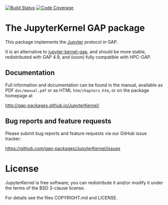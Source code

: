 [![Build Status](https://travis-ci.org/gap-packages/JupyterKernel.svg?branch=master)](https://travis-ci.org/gap-packages/JupyterKernel)
[![Code Coverage](https://codecov.io/github/gap-packages/JupyterKernel/coverage.svg?branch=master&token=)](https://codecov.io/gh/gap-packages/JupyterKernel)
# The JupyterKernel GAP package 

This package implements the [Jupyter](https://www.jupyter.org) protocol in GAP.

It is an alternative
to [jupyter-kernel-gap](https://github.com/jupyter-kernel-gap), and should be
more stable, redistributed with GAP 4.9, and (soon) fully compatible with HPC-GAP.

## Documentation

Full information and documentation can be found in the manual, available
as PDF `doc/manual.pdf` or as HTML `htm/chapters.htm`, or on the package
homepage at

  <http://gap-packages.github.io/JupyterKernel/>

## Bug reports and feature requests

Please submit bug reports and feature requests via our GitHub issue tracker:

  <https://github.com/gap-packages/JupyterKernel/issues>


# License

JupyterKernel is free software; you can redistribute it and/or modify it under
the terms of the BSD 3-clause license.

For details see the files COPYRIGHT.md and LICENSE.
